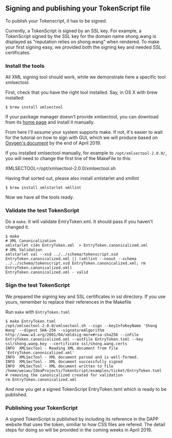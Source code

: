 ## Signing and publishing your TokenScript file

To publish your Tokenscript, it has to be signed.

Currently, a TokenScript is signed by an SSL key. For example, a TokenScript signed by the SSL key for the domain name shong.wang is displayed as "reputation relies on shong.wang" when rendered. To make your first signing easy, we provided both the signing key and needed SSL certificates.

### Install the tools

All XML signing tool should work, while we demonstrate here a specific tool xmlsectool.

First, check that you have the right tool installed. Say, in OS X with brew installed:

    $ brew install xmlsectool

If your package manager doesn't provide xmlsectool, you can download from its [home page](https://wiki.shibboleth.net/confluence/display/XSTJ2/xmlsectool+V2+Home) and install it manually.

From here I'll assume your system supports make. If not, it's easier to wait for the tutorial on how to sign with GUI, which we will produce based on [Oxygen's document](https://www.oxygenxml.com/doc/versions/21.0/ug-editor/topics/signing-files.html#signing-files) by the end of April 2019.

If you installed xmlsectool manually, for example to `/opt/xmlsectool-2.0.0/`, you will need to change the first line of the MakeFile to this:

XMLSECTOOL=/opt/xmlsectool-2.0.0/xmlsectool.sh

Having that sorted out, please also install xmlstarlet and xmllint

    $ brew install xmlstarlet xmllint

Now we have all the tools ready.

### Validate the test TokenScript

Do a `make`. It will validate EntryToken.xml. It should pass if you haven't changed it.

    $ make
    # XML Canonicalization
    xmlstarlet c14n EntryToken.xml  > EntryToken.canonicalized.xml
    # XML Validation
    xmlstarlet val --xsd ../../schema/tokenscript.xsd EntryToken.canonicalized.xml || (xmllint --noout --schema ../../schema/tokenscript.xsd EntryToken.canonicalized.xml; rm EntryToken.canonicalized.xml)
    EntryToken.canonicalized.xml - valid

### Sign the test TokenScript

We prepared the signing key and SSL certificates in ssl directory. If you use yours, remember to replace their references in the Makefile

Run `make` with `EntryToken.tsml`

    $ make EntryToken.tsml
    /opt/xmlsectool-2.0.0/xmlsectool.sh --sign --keyInfoKeyName 'Shong Wang' --digest SHA-256 --signatureAlgorithm http://www.w3.org/2001/04/xmldsig-more#rsa-sha256 --inFile EntryToken.canonicalized.xml --outFile EntryToken.tsml --key ssl/shong.wang.key --certificate ssl/shong.wang.certs
    INFO  XMLSecTool - Reading XML document from file 'EntryToken.canonicalized.xml'
    INFO  XMLSecTool - XML document parsed and is well-formed.
    INFO  XMLSecTool - XML document successfully signed
    INFO  XMLSecTool - XML document written to file /home/weiwu/IdeaProjects/TokenScript/examples/ticket/EntryToken.tsml
    # removing the canonicalized created for validation
    rm EntryToken.canonicalized.xml

And now you get a signed TokenScript EntryToken.tsml which is ready to be published.

### Publishing your TokenScript

A signed TokenScript is published by including its reference in the DAPP website that uses the token, similiar to how CSS files are refered. The detail steps for doing so will be provided in the coming weeks in April 2019.
